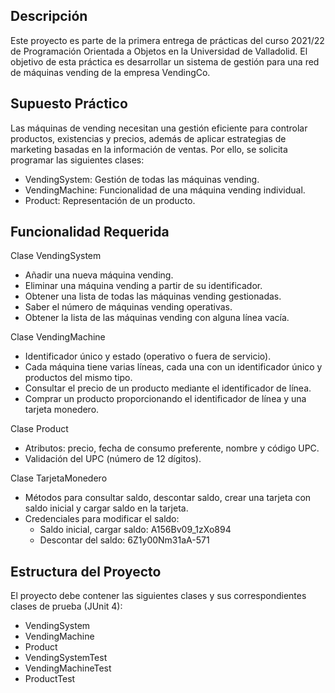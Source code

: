 ## Descripción
Este proyecto es parte de la primera entrega de prácticas del curso 2021/22 de Programación Orientada a Objetos en la Universidad de Valladolid. El objetivo de esta práctica es desarrollar un sistema de gestión para una red de máquinas vending de la empresa VendingCo.

## Supuesto Práctico
Las máquinas de vending necesitan una gestión eficiente para controlar productos, existencias y precios, además de aplicar estrategias de marketing basadas en la información de ventas. Por ello, se solicita programar las siguientes clases:
- VendingSystem: Gestión de todas las máquinas vending.
- VendingMachine: Funcionalidad de una máquina vending individual.
- Product: Representación de un producto.

## Funcionalidad Requerida

Clase VendingSystem
- Añadir una nueva máquina vending.
- Eliminar una máquina vending a partir de su identificador.
- Obtener una lista de todas las máquinas vending gestionadas.
- Saber el número de máquinas vending operativas.
- Obtener la lista de las máquinas vending con alguna línea vacía.

Clase VendingMachine
- Identificador único y estado (operativo o fuera de servicio).
- Cada máquina tiene varias líneas, cada una con un identificador único y productos del mismo tipo.
- Consultar el precio de un producto mediante el identificador de línea.
- Comprar un producto proporcionando el identificador de línea y una tarjeta monedero.

Clase Product
- Atributos: precio, fecha de consumo preferente, nombre y código UPC.
- Validación del UPC (número de 12 dígitos).

Clase TarjetaMonedero
- Métodos para consultar saldo, descontar saldo, crear una tarjeta con saldo inicial y cargar saldo en la tarjeta.
- Credenciales para modificar el saldo:
  - Saldo inicial, cargar saldo: A156Bv09_1zXo894
  - Descontar del saldo: 6Z1y00Nm31aA-571

## Estructura del Proyecto
El proyecto debe contener las siguientes clases y sus correspondientes clases de prueba (JUnit 4):

- VendingSystem
- VendingMachine
- Product
- VendingSystemTest
- VendingMachineTest
- ProductTest

